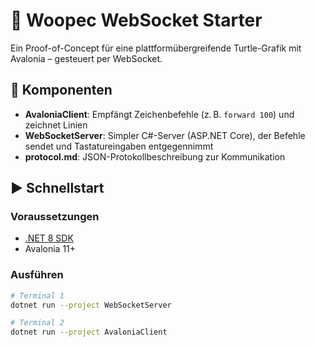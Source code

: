 # 🚀 Woopec WebSocket Starter

Ein Proof-of-Concept für eine plattformübergreifende Turtle-Grafik mit Avalonia – gesteuert per WebSocket.

## 🔧 Komponenten

- **AvaloniaClient**: Empfängt Zeichenbefehle (z. B. `forward 100`) und zeichnet Linien
- **WebSocketServer**: Simpler C#-Server (ASP.NET Core), der Befehle sendet und Tastatureingaben entgegennimmt
- **protocol.md**: JSON-Protokollbeschreibung zur Kommunikation

## ▶️ Schnellstart

### Voraussetzungen

- [.NET 8 SDK](https://dotnet.microsoft.com)
- Avalonia 11+

### Ausführen

```bash
# Terminal 1
dotnet run --project WebSocketServer

# Terminal 2
dotnet run --project AvaloniaClient